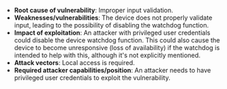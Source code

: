 - **Root cause of vulnerability**: Improper input validation.
- **Weaknesses/vulnerabilities**: The device does not properly validate input, leading to the possibility of disabling the watchdog function.
- **Impact of exploitation**: An attacker with privileged user credentials could disable the device watchdog function. This could also cause the device to become unresponsive (loss of availability) if the watchdog is intended to help with this, although it's not explicitly mentioned.
- **Attack vectors**: Local access is required.
- **Required attacker capabilities/position**: An attacker needs to have privileged user credentials to exploit the vulnerability.